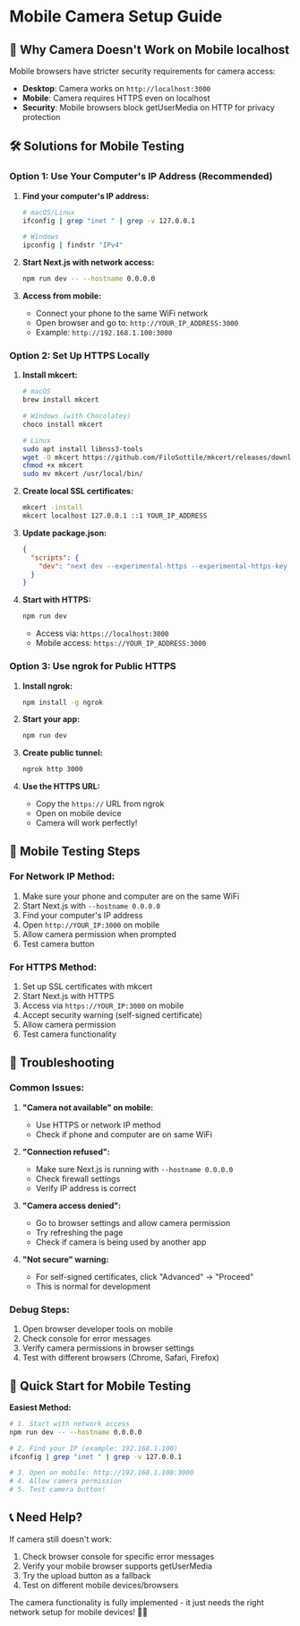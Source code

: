 # Mobile Camera Setup Guide

## 🚨 **Why Camera Doesn't Work on Mobile localhost**

Mobile browsers have stricter security requirements for camera access:

- **Desktop**: Camera works on `http://localhost:3000`
- **Mobile**: Camera requires HTTPS even on localhost
- **Security**: Mobile browsers block getUserMedia on HTTP for privacy protection

## 🛠️ **Solutions for Mobile Testing**

### **Option 1: Use Your Computer's IP Address (Recommended)**

1. **Find your computer's IP address:**
   ```bash
   # macOS/Linux
   ifconfig | grep "inet " | grep -v 127.0.0.1
   
   # Windows
   ipconfig | findstr "IPv4"
   ```

2. **Start Next.js with network access:**
   ```bash
   npm run dev -- --hostname 0.0.0.0
   ```

3. **Access from mobile:**
   - Connect your phone to the same WiFi network
   - Open browser and go to: `http://YOUR_IP_ADDRESS:3000`
   - Example: `http://192.168.1.100:3000`

### **Option 2: Set Up HTTPS Locally**

1. **Install mkcert:**
   ```bash
   # macOS
   brew install mkcert
   
   # Windows (with Chocolatey)
   choco install mkcert
   
   # Linux
   sudo apt install libnss3-tools
   wget -O mkcert https://github.com/FiloSottile/mkcert/releases/download/v1.4.4/mkcert-v1.4.4-linux-amd64
   chmod +x mkcert
   sudo mv mkcert /usr/local/bin/
   ```

2. **Create local SSL certificates:**
   ```bash
   mkcert -install
   mkcert localhost 127.0.0.1 ::1 YOUR_IP_ADDRESS
   ```

3. **Update package.json:**
   ```json
   {
     "scripts": {
       "dev": "next dev --experimental-https --experimental-https-key ./localhost-key.pem --experimental-https-cert ./localhost.pem"
     }
   }
   ```

4. **Start with HTTPS:**
   ```bash
   npm run dev
   ```
   - Access via: `https://localhost:3000`
   - Mobile access: `https://YOUR_IP_ADDRESS:3000`

### **Option 3: Use ngrok for Public HTTPS**

1. **Install ngrok:**
   ```bash
   npm install -g ngrok
   ```

2. **Start your app:**
   ```bash
   npm run dev
   ```

3. **Create public tunnel:**
   ```bash
   ngrok http 3000
   ```

4. **Use the HTTPS URL:**
   - Copy the `https://` URL from ngrok
   - Open on mobile device
   - Camera will work perfectly!

## 📱 **Mobile Testing Steps**

### **For Network IP Method:**
1. Make sure your phone and computer are on the same WiFi
2. Start Next.js with `--hostname 0.0.0.0`
3. Find your computer's IP address
4. Open `http://YOUR_IP:3000` on mobile
5. Allow camera permission when prompted
6. Test camera button

### **For HTTPS Method:**
1. Set up SSL certificates with mkcert
2. Start Next.js with HTTPS
3. Access via `https://YOUR_IP:3000` on mobile
4. Accept security warning (self-signed certificate)
5. Allow camera permission
6. Test camera functionality

## 🔧 **Troubleshooting**

### **Common Issues:**

1. **"Camera not available" on mobile:**
   - Use HTTPS or network IP method
   - Check if phone and computer are on same WiFi

2. **"Connection refused":**
   - Make sure Next.js is running with `--hostname 0.0.0.0`
   - Check firewall settings
   - Verify IP address is correct

3. **"Camera access denied":**
   - Go to browser settings and allow camera permission
   - Try refreshing the page
   - Check if camera is being used by another app

4. **"Not secure" warning:**
   - For self-signed certificates, click "Advanced" → "Proceed"
   - This is normal for development

### **Debug Steps:**
1. Open browser developer tools on mobile
2. Check console for error messages
3. Verify camera permissions in browser settings
4. Test with different browsers (Chrome, Safari, Firefox)

## 🚀 **Quick Start for Mobile Testing**

**Easiest Method:**
```bash
# 1. Start with network access
npm run dev -- --hostname 0.0.0.0

# 2. Find your IP (example: 192.168.1.100)
ifconfig | grep "inet " | grep -v 127.0.0.1

# 3. Open on mobile: http://192.168.1.100:3000
# 4. Allow camera permission
# 5. Test camera button!
```

## 📞 **Need Help?**

If camera still doesn't work:
1. Check browser console for specific error messages
2. Verify your mobile browser supports getUserMedia
3. Try the upload button as a fallback
4. Test on different mobile devices/browsers

The camera functionality is fully implemented - it just needs the right network setup for mobile devices! 📸✨
